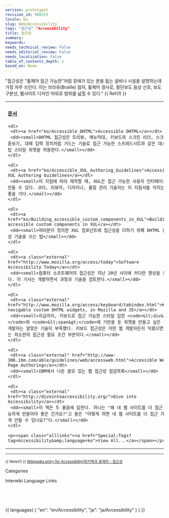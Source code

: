 ```yaml
---
version: prototype1
revision_id: 988253
locale: ko
slug: Web/Accessibility
tags: "접근성" "Accessibility"
title: 접근성
summary: 
keywords: 
needs_technical_review: False
needs_editorial_review: False
needs_localization: False
table_of_contents_depth: 1
based_on: None
---
```

<div>
<p>"접근성은 "휠체어 접근 가능한"처럼 장애가 있는 분을 돕는 설비나 시설을 설명하는데 가장 자주 쓰인다. 이는 브라유(Braille) 점자, 휠체어 경사로, 횡단보도 음성 신호, 보도 구분선, 웹사이트 디자인 따위로 범위를 넓힐 수 있다." {{ Ref(1) }}</p>
</div>

<table class="topicpage-table">
 <tbody>
  <tr>
   <td>
    <h4 id=".EB.AC.B8.EC.84.9C" name=".EB.AC.B8.EC.84.9C"><a href="Special:Tags?tag=Accessibility&amp;language=ko">문서</a></h4>

    <dl>
     <dt><a href="ko/Accessible_DHTML">Accessible DHTML</a></dt>
     <dd><small>DHTML 접근성은 트리뷰, 메뉴막대, 키보드와 스크린 리더, 스크린 돋보기, 대체 입력 장치처럼 거드는 기술로 접근 가능한 스프레드시트와 같은 데스크탑 스타일 위젯을 허용한다.</small></dd>
    </dl>

    <dl>
     <dt><a href="ko/Accessible_XUL_Authoring_Guidelines">Accessible XUL Authoring Guidelines</a></dt>
     <dd><small>이 지침에 따라 제작할 때, XUL은 접근 가능한 사용자 인터페이스를 만들 수 있다. 코더, 리뷰어, 디자이너, 품질 관리 기술자는 이 지침서를 익히는 게 좋을 거다.</small></dd>
    </dl>

    <dl>
     <dt><a href="ko/Building_accessible_custom_components_in_XUL">Building accessible custom components in XUL</a></dt>
     <dd><small>여러분이 정의한 XUL 컴포넌트에 접근성을 더하기 위해 DHTML 접근성 기술을 쓰는 법</small></dd>
    </dl>

    <dl>
     <dt><a class="external" href="http://www.mozilla.org/access/today">Software Accessibility Today</a></dt>
     <dd><small>컴퓨터 소프트웨어의 접근성은 지난 20년 사이에 커다란 향상을 보였다. 이 기사는 개발하면서 과정과 기술을 검토한다.</small></dd>
    </dl>

    <dl>
     <dt><a class="external" href="http://www.mozilla.org/access/keyboard/tabindex.html">Key-navigable custom DHTML widgets, in Mozilla and IE</a></dt>
     <dd><small>지금까지, 키보드로 접근 가능한 스타일 입힌 <code>&lt;div&gt;</code>와 <code>&lt;span&gt;</code>에 기반을 둔 위젯을 만들고 싶은 웹 개발자는 알맞은 기술이 부족했다. 키보드 접근성은 어떤 웹 개발자든지 익혔으면 하는 최소한의 접근성 필요 조건 부분이다.</small></dd>
    </dl>

    <dl>
     <dt><a class="external" href="http://www-306.ibm.com/able/guidelines/web/accessweb.html">Accessible Web Page Authoring</a></dt>
     <dd><small>IBM에서 나온 쓸모 있는 웹 접근성 점검목록</small></dd>
    </dl>

    <dl>
     <dt><a class="external" href="http://diveintoaccessibility.org/">Dive into Accessibility</a></dt>
     <dd><small>이 책은 두 물음에 답한다. 하나는 "왜 내 웹 사이트를 더 접근 가능하게 만들어야 좋은 건가요?"고 둘은 "어떻게 하면 내 웹 사이트를 더 접근 가능하게 만들 수 있나요?"다.</small></dd>
    </dl>

    <p><span class="alllinks"><a href="Special:Tags?tag=Accessibility&amp;language=ko">View All...</a></span></p>
   </td>
   <td>
    <h4 id="Community" name="Community">Community</h4>

    <ul>
     <li>Mozilla 포럼 보기...</li>
    </ul>

    <p>{{ DiscussionList("support-accessibility", "mozilla.support.accessibility") }}</p>

    <ul>
     <li><a class="external" href="http://www.w3.org/WAI/IG/">WAI Interest Group</a></li>
     <li><a href="ko/Accessibility/Community">Other community links...</a></li>
    </ul>

    <h4 id=".EB.8F.84.EA.B5.AC" name=".EB.8F.84.EA.B5.AC">도구</h4>

    <ul>
     <li><a class="external" href="http://www.mozilla.org/quality/embed/plans/accessibility/nsIAccessibleTestPlan.html">Automated Accessibility Tests</a></li>
     <li><a class="external" href="http://www.standards-schmandards.com/index.php?show/fangs">Fangs Screen Reader Emulator</a></li>
    </ul>

    <p><span class="alllinks"><a href="Special:Tags?tag=Accessibility:Tools&amp;language=ko">View All...</a></span></p>

    <h4 id=".EA.B4.80.EB.A0.A8_.EC.A3.BC.EC.A0.9C" name=".EA.B4.80.EB.A0.A8_.EC.A3.BC.EC.A0.9C">관련 주제</h4>

    <dl>
     <dd><a href="ko/Web_Development">Web Development</a>, <a href="ko/Web_Standards">Web Standards</a>, <a href="ko/XUL">XUL</a></dd>
    </dl>
   </td>
  </tr>
 </tbody>
</table>

<hr />
<p><small>{{ Note(1) }} <a class="external" href="http://en.wikipedia.org/wiki/Accessibility">Wikipedia entry for Accessibility|위키백과 표제어 - 접근성</a> </small></p>

<p><span class="comment">Categories</span></p>

<p><span class="comment">Interwiki Language Links</span></p>

<p>&nbsp;</p>

<p>&nbsp;</p>

<p>{{ languages( { "en": "en/Accessibility", "ja": "ja/Accessibility" } ) }}</p>

